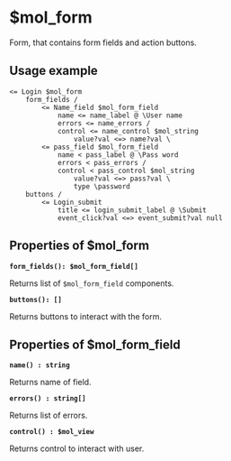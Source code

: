 # $mol_form

Form, that contains form fields and action buttons.

## Usage example

```
<= Login $mol_form
   	form_fields /
   		<= Name_field $mol_form_field
   			name <= name_label @ \User name
   			errors <= name_errors /
   			control <= name_control $mol_string
   				value?val <=> name?val \
   		<= pass_field $mol_form_field
   			name < pass_label @ \Pass word
   			errors < pass_errors /
   			control < pass_control $mol_string
   				value?val <=> pass?val \
   				type \password
   	buttons /
   		<= Login_submit
   			title <= login_submit_label @ \Submit
   			event_click?val <=> event_submit?val null
```

## Properties of $mol_form

**`form_fields(): $mol_form_field[]`**  

Returns list of `$mol_form_field` components.

**`buttons(): []`**  

Returns buttons to interact with the form.

## Properties of $mol_form_field

**`name() : string`**

Returns name of field.

**`errors() : string[]`**

Returns list of errors.

**`control() : $mol_view`**

Returns control to interact with user.
